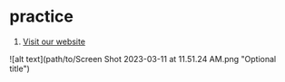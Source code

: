# practice

1. [Visit our website](http://playbill.com "Click here to visit our website")

![alt text](path/to/Screen Shot 2023-03-11 at 11.51.24 AM.png "Optional title")

